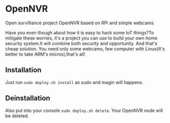 # OpenNVR
Open survilliance project OpenNVR based on RPi and simple webcams.

Have you even though about how it is easy to hack some IoT things?To mitigate these worries, it's a project you can use to build your own home security system.It will combine both security and opportunity. And that's cheap solution. You need only some webcams, few computer with Linux(It's better to take ARM's micros),that's all!


## Installation
Just run 
`sudo deploy.sh install` as sudo and magin will happens.

## Deinstallation

Also put into your console
`sudo deploy.sh delete`.
Your OpenNVR node will be deleted.
